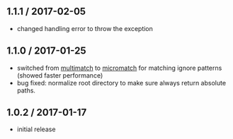1.1.1 / 2017-02-05
------------------

- changed handling error to throw the exception

1.1.0 / 2017-01-25
------------------

- switched from [multimatch](https://github.com/sindresorhus/multimatch) to [micromatch](https://github.com/jonschlinkert/micromatch) for matching ignore patterns (showed faster performance)
- bug fixed: normalize root directory to make sure always return absolute paths.

1.0.2 / 2017-01-17
------------------

- initial release

